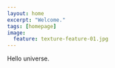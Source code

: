 ```yaml
---
layout: home
excerpt: "Welcome."
tags: [homepage]
image:
  feature: texture-feature-01.jpg
---
```


Hello universe.
